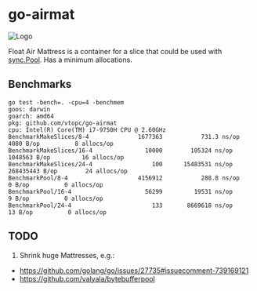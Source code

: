 # go-airmat

![Logo](https://github.com/vtopc/go-airmat/blob/master/images/logo.png?raw=true)

Float Air Mattress is a container for a slice that could be used with [sync.Pool](https://pkg.go.dev/sync#Pool).
Has a minimum allocations.

## Benchmarks
```shell
go test -bench=. -cpu=4 -benchmem
goos: darwin
goarch: amd64
pkg: github.com/vtopc/go-airmat
cpu: Intel(R) Core(TM) i7-9750H CPU @ 2.60GHz
BenchmarkMakeSlices/8-4         	 1677363	       731.3 ns/op	    4080 B/op	       8 allocs/op
BenchmarkMakeSlices/16-4         	   10000	    105324 ns/op	 1048563 B/op	      16 allocs/op
BenchmarkMakeSlices/24-4         	     100	  15483531 ns/op	268435443 B/op	      24 allocs/op
BenchmarkPool/8-4                	 4156912	       288.8 ns/op	       0 B/op	       0 allocs/op
BenchmarkPool/16-4               	   56299	     19531 ns/op	       9 B/op	       0 allocs/op
BenchmarkPool/24-4               	     133	   8669618 ns/op	      13 B/op	       0 allocs/op
```

## TODO
1. Shrink huge Mattresses, e.g.:
  - https://github.com/golang/go/issues/27735#issuecomment-739169121
  - https://github.com/valyala/bytebufferpool
